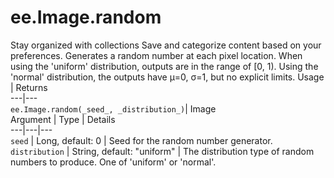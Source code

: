  
#  ee.Image.random
Stay organized with collections  Save and categorize content based on your preferences. 
Generates a random number at each pixel location. When using the 'uniform' distribution, outputs are in the range of [0, 1). Using the 'normal' distribution, the outputs have μ=0, σ=1, but no explicit limits. Usage | Returns  
---|---  
`ee.Image.random(_seed_, _distribution_)`|  Image  
Argument | Type | Details  
---|---|---  
`seed` | Long, default: 0 | Seed for the random number generator.  
`distribution` | String, default: "uniform" | The distribution type of random numbers to produce. One of 'uniform' or 'normal'.  

